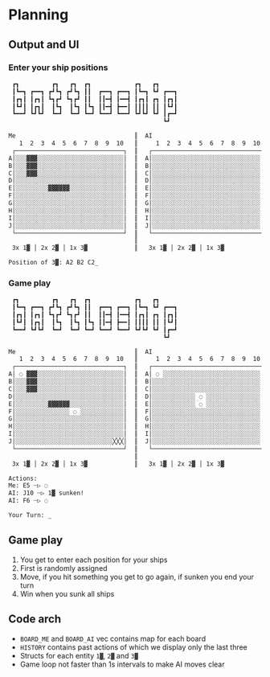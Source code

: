 # Planning

## Output and UI

### Enter your ship positions

```sh
 ┏┓         ┏┓   ┏┓  ┏┓            ┏┓   ┏┓
 ┃┗━┓ ┏━━┓ ┏┛┗┓ ┏┛┗┓ ┃┃  ┏━━┓ ┏━━┓ ┃┗━┓ ┗┛ ┏━━┓
 ┃┏┓┃ ┃┏┓┃ ┗┓┏┛ ┗┓┏┛ ┃┃  ┃┃━┫ ┃━━┫ ┃┏┓┃ ┏┓ ┃┏┓┃
 ┃┗┛┃ ┃┏┓┃  ┃┗┓  ┃┗┓ ┃┗┓ ┃┃━┫ ┣━━┃ ┃┃┃┃ ┃┃ ┃┗┛┃
 ┗━━┛ ┗┛┗┛  ┗━┛  ┗━┛ ┗━┛ ┗━━┛ ┗━━┛ ┗┛┗┛ ┗┛ ┃┏━┛
                                           ┗┛

Me                                 ║  AI
   1  2  3  4  5  6  7  8  9  10   ║     1  2  3  4  5  6  7  8  9  10
 ┌──────────────────────────────┐  ║   ┌──────────────────────────────┐
A│░░░▓▓▓░░░░░░░░░░░░░░░░░░░░░░░░│  ║  A│░░░░░░░░░░░░░░░░░░░░░░░░░░░░░░│
B│░░░▓▓▓░░░░░░░░░░░░░░░░░░░░░░░░│  ║  B│░░░░░░░░░░░░░░░░░░░░░░░░░░░░░░│
C│░░░▓▓▓░░░░░░░░░░░░░░░░░░░░░░░░│  ║  C│░░░░░░░░░░░░░░░░░░░░░░░░░░░░░░│
D│░░░░░░░░░░░░░░░░░░░░░░░░░░░░░░│  ║  D│░░░░░░░░░░░░░░░░░░░░░░░░░░░░░░│
E│░░░░░░░░░▓▓▓▓▓▓░░░░░░░░░░░░░░░│  ║  E│░░░░░░░░░░░░░░░░░░░░░░░░░░░░░░│
F│░░░░░░░░░░░░░░░░░░░░░░░░░░░░░░│  ║  F│░░░░░░░░░░░░░░░░░░░░░░░░░░░░░░│
G│░░░░░░░░░░░░░░░░░░░░░░░░░░░░░░│  ║  G│░░░░░░░░░░░░░░░░░░░░░░░░░░░░░░│
H│░░░░░░░░░░░░░░░░░░░░░░░░░░░░░░│  ║  H│░░░░░░░░░░░░░░░░░░░░░░░░░░░░░░│
I│░░░░░░░░░░░░░░░░░░░░░░░░░░░░░░│  ║  I│░░░░░░░░░░░░░░░░░░░░░░░░░░░░░░│
J│░░░░░░░░░░░░░░░░░░░░░░░░░░░░░░│  ║  J│░░░░░░░░░░░░░░░░░░░░░░░░░░░░░░│
 └──────────────────────────────┘  ║   └──────────────────────────────┘
                                   ║
 3x 1▓ │ 2x 2▓ │ 1x 3▓             ║   3x 1▓ │ 2x 2▓ │ 1x 3▓

Position of 3▓: A2 B2 C2_
```

### Game play

```sh
 ┏┓         ┏┓   ┏┓  ┏┓            ┏┓   ┏┓
 ┃┗━┓ ┏━━┓ ┏┛┗┓ ┏┛┗┓ ┃┃  ┏━━┓ ┏━━┓ ┃┗━┓ ┗┛ ┏━━┓
 ┃┏┓┃ ┃┏┓┃ ┗┓┏┛ ┗┓┏┛ ┃┃  ┃┃━┫ ┃━━┫ ┃┏┓┃ ┏┓ ┃┏┓┃
 ┃┗┛┃ ┃┏┓┃  ┃┗┓  ┃┗┓ ┃┗┓ ┃┃━┫ ┣━━┃ ┃┃┃┃ ┃┃ ┃┗┛┃
 ┗━━┛ ┗┛┗┛  ┗━┛  ┗━┛ ┗━┛ ┗━━┛ ┗━━┛ ┗┛┗┛ ┗┛ ┃┏━┛
                                           ┗┛

Me                                 ║  AI
   1  2  3  4  5  6  7  8  9  10   ║     1  2  3  4  5  6  7  8  9  10
 ┌──────────────────────────────┐  ║   ┌──────────────────────────────┐
A│ ◌ ▓▓▓░░░░░░░░░░░░░░░░░░░░░░░░│  ║  A│ ◌ ░░░░░░░░░░░░░░░░░░░░░░░░░░░│
B│░░░▓▓▓░░░░░░░░░░░░░░░░░░░░░░░░│  ║  B│░░░░░░░░░░░░░░░░░░░░░░░░░░░░░░│
C│░░░▓▓▓░░░░░░░░░░░░░░░░░░░░░░░░│  ║  C│░░░░░░░░░░░░░░░░░░░░░░░░░░░░░░│
D│░░░░░░░░░░░░░░░░░░░░░░░░░░░░░░│  ║  D│░░░░░░░░░░░░ ◌ ░░░░░░░░░░░░░░░│
E│░░░░░░░░░▓▓▓▓▓▓░░░░░░░░░░░░░░░│  ║  E│░░░░░░░░░░░░ ◌ ░░░░░░░░░░░░░░░│
F│░░░░░░░░░░░░░░░ ◌ ░░░░░░░░░░░░│  ║  F│░░░░░░░░░░░░░░░░░░░░░░░░░░░░░░│
G│░░░░░░░░░░░░░░░░░░░░░░░░░░░░░░│  ║  G│░░░░░░░░░░░░░░░░░░░░░░░░░░░░░░│
H│░░░░░░░░░░░░░░░░░░░░░░░░░░░░░░│  ║  H│░░░░░░░░░░░░░░░░░░░░░░░░░░░░░░│
I│░░░░░░░░░░░░░░░░░░░░░░░░░░░░░░│  ║  I│░░░░░░░░░░░░░░░░░░░░░░░░░░░░░░│
J│░░░░░░░░░░░░░░░░░░░░░░░░░░░╳╳╳│  ║  J│░░░░░░░░░░░░░░░░░░░░░░░░░░░░░░│
 └──────────────────────────────┘  ║   └──────────────────────────────┘
                                   ║
 3x 1▓ │ 2x 2▓ │ 1x 3▓             ║   3x 1▓ │ 2x 2▓ │ 1x 3▓

Actions:
Me: E5 ┈▷ ◌
AI: J10 ┈▷ 1▓ sunken!
AI: F6 ┈▷ ◌

Your Turn: _
```

## Game play

1. You get to enter each position for your ships
2. First is randomly assigned
3. Move, if you hit something you get to go again, if sunken you end your turn
4. Win when you sunk all ships

## Code arch

- `BOARD_ME` and `BOARD_AI` vec contains map for each board
- `HISTORY` contains past actions of which we display only the last three
- Structs for each entity `1▓`, `2▓` and `3▓`
- Game loop not faster than 1s intervals to make AI moves clear
